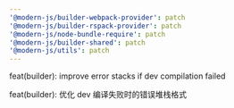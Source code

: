 ```yaml
---
'@modern-js/builder-webpack-provider': patch
'@modern-js/builder-rspack-provider': patch
'@modern-js/node-bundle-require': patch
'@modern-js/builder-shared': patch
'@modern-js/utils': patch
---
```


feat(builder): improve error stacks if dev compilation failed

feat(builder): 优化 dev 编译失败时的错误堆栈格式
